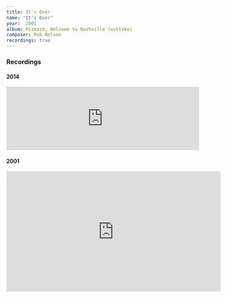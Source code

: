 ```yaml
---
title: It's Over
name: "It's Over"
year:  2001
album: Mizmaze, Welcome to Nashville (outtake)
composer: Rob Nelson
recordings: true
---
```


<h3>Recordings</h3>

<h4>2014</h4>
<iframe width="100%" height="166" scrolling="no" frameborder="no" allow="autoplay" src="https://w.soundcloud.com/player/?url=https%3A//api.soundcloud.com/tracks/130536055&color=%23ff5500&auto_play=false&hide_related=false&show_comments=true&show_user=true&show_reposts=false&show_teaser=true"></iframe>


<h4>2001</h4>
<iframe width="560" height="315" src="https://www.youtube.com/embed/kvC8zhVG6TI" frameborder="0" allow="accelerometer; autoplay; encrypted-media; gyroscope; picture-in-picture" allowfullscreen></iframe>

